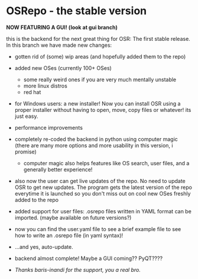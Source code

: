 # OSRepo - the stable version 
**NOW FEATURING A GUI! (look at gui branch)**


this is the backend for the next great thing for OSR: The first stable release. In this branch we have made new changes:

* gotten rid of (some) wip areas (and hopefully added them to the repo)

* added new OSes (currently 100+ OSes)
  * some really weird ones if you are very much mentally unstable
  * more linux distros
  * red hat

* for Windows users: a new installer! Now you can install OSR using a proper installer without having to open, move, copy files or whatever! its just easy.

* performance improvements

* completely re-coded the backend in python using computer magic (there are many more options and more usability in this version, i promise)
  * computer magic also helps features like OS search, user files, and a generally better experience!

* also now the user can get live updates of the repo. No need to update OSR to get new updates. The program gets the latest version of the repo everytime it is launched so you don't miss out on cool new OSes freshly added to the repo

* added support for user files: .osrepo files written in YAML format can be imported. (maybe  available on future versions?)
 * now you can find the user.yaml file to see a brief example file to see how to write an .osrepo file (in yaml syntax)!

* ...and yes, auto-update.

* backend almost complete! Maybe a GUI coming?? PyQT????

* *Thanks baris-inandi for the support, you a real bro.*
